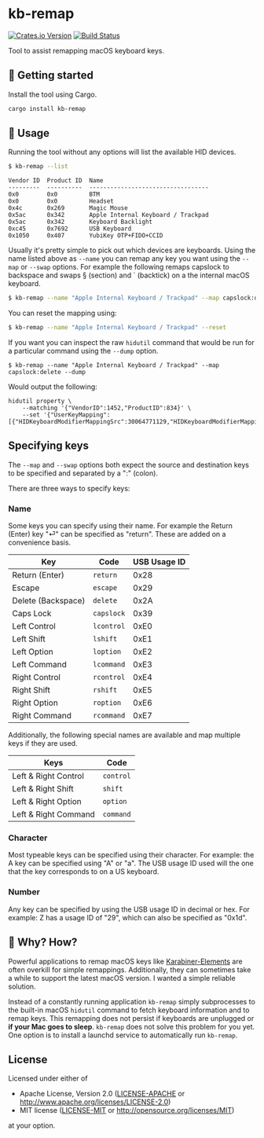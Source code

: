 # kb-remap

[![Crates.io Version](https://img.shields.io/crates/v/kb-remap.svg)](https://crates.io/crates/kb-remap)
[![Build Status](https://img.shields.io/github/workflow/status/rossmacarthur/kb-remap/build/trunk)](https://github.com/rossmacarthur/kb-remap/actions?query=workflow%3Abuild)

Tool to assist remapping macOS keyboard keys.

## 🚀 Getting started

Install the tool using Cargo.

```sh
cargo install kb-remap
```

## 🤸 Usage

Running the tool without any options will list the available HID devices.
```sh
$ kb-remap --list
```
```text
Vendor ID  Product ID  Name
---------  ----------  ----------------------------------
0x0        0x0         BTM
0x0        0x0         Headset
0x4c       0x269       Magic Mouse
0x5ac      0x342       Apple Internal Keyboard / Trackpad
0x5ac      0x342       Keyboard Backlight
0xc45      0x7692      USB Keyboard
0x1050     0x407       YubiKey OTP+FIDO+CCID
```

Usually it's pretty simple to pick out which devices are keyboards. Using the
name listed above as `--name` you can remap any key you want using the `--map`
or `--swap` options. For example the following remaps capslock to backspace and
swaps § (section) and ` (backtick) on a the internal macOS keyboard.
```sh
$ kb-remap --name "Apple Internal Keyboard / Trackpad" --map capslock:delete --swap '0x64:`'
```

You can reset the mapping using:
```sh
$ kb-remap --name "Apple Internal Keyboard / Trackpad" --reset
```

If you want you can inspect the raw `hidutil` command that would be run for
a particular command using the `--dump` option.
```
$ kb-remap --name "Apple Internal Keyboard / Trackpad" --map capslock:delete --dump
```

Would output the following:
```
hidutil property \
    --matching '{"VendorID":1452,"ProductID":834}' \
    --set '{"UserKeyMapping":[{"HIDKeyboardModifierMappingSrc":30064771129,"HIDKeyboardModifierMappingDst":30064771114}]}'
```

## Specifying keys

The `--map` and `--swap` options both expect the source and destination keys to
be specified and separated by a ":" (colon).

There are three ways to specify keys:

### Name

Some keys you can specify using their name. For example the Return (Enter) key
"⏎" can be specified as "return". These are added on a convenience basis.

| Key                | Code       | USB Usage ID |
| ------------------ | ---------- | ------------ |
| Return (Enter)     | `return`   | 0x28         |
| Escape             | `escape`   | 0x29         |
| Delete (Backspace) | `delete`   | 0x2A         |
| Caps Lock          | `capslock` | 0x39         |
| Left Control       | `lcontrol` | 0xE0         |
| Left Shift         | `lshift`   | 0xE1         |
| Left Option        | `loption`  | 0xE2         |
| Left Command       | `lcommand` | 0xE3         |
| Right Control      | `rcontrol` | 0xE4         |
| Right Shift        | `rshift`   | 0xE5         |
| Right Option       | `roption`  | 0xE6         |
| Right Command      | `rcommand` | 0xE7         |

Additionally, the following special names are available and map multiple keys
if they are used.

| Keys                 | Code      |
| -------------------- | --------- |
| Left & Right Control | `control` |
| Left & Right Shift   | `shift`   |
| Left & Right Option  | `option`  |
| Left & Right Command | `command` |

### Character

Most typeable keys can be specified using their character. For example: the A
key can be specified using "A" or "a". The USB usage ID used will the one that
the key corresponds to on a US keyboard.

### Number

Any key can be specified by using the USB usage ID in decimal or hex. For
example: Z has a usage ID of "29", which can also be specified as "0x1d".

## 🤔 Why? How?

Powerful applications to remap macOS keys like [Karabiner-Elements] are often
overkill for simple remappings. Additionally, they can sometimes take a while to
support the latest macOS version. I wanted a simple reliable solution.

Instead of a constantly running application `kb-remap` simply subprocesses to
the built-in macOS  `hidutil` command to fetch keyboard information and to remap
keys. This remapping does not persist if keyboards are unplugged or **if your
Mac goes to sleep**. `kb-remap` does not solve this problem for you yet. One
option is to install a launchd service to automatically run `kb-remap`.

[Karabiner-Elements]: https://github.com/pqrs-org/Karabiner-Elements

## License

Licensed under either of

- Apache License, Version 2.0 ([LICENSE-APACHE](LICENSE-APACHE) or
  http://www.apache.org/licenses/LICENSE-2.0)
- MIT license ([LICENSE-MIT](LICENSE-MIT) or http://opensource.org/licenses/MIT)

at your option.
